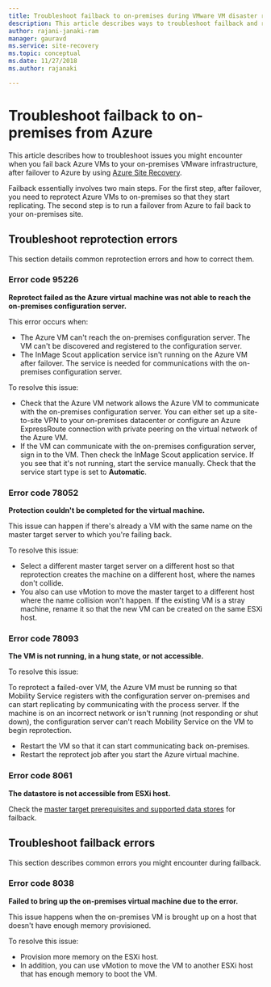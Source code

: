 ```yaml
---
title: Troubleshoot failback to on-premises during VMware VM disaster recovery to Azure with Azure Site Recovery | Microsoft Docs
description: This article describes ways to troubleshoot failback and reprotection issues during VMware VM disaster recovery to Azure with Azure Site Recovery.
author: rajani-janaki-ram
manager: gauravd
ms.service: site-recovery
ms.topic: conceptual
ms.date: 11/27/2018
ms.author: rajanaki

---
```


# Troubleshoot failback to on-premises from Azure

This article describes how to troubleshoot issues you might encounter when you fail back Azure VMs to your on-premises VMware infrastructure, after failover to Azure by using [Azure Site Recovery](site-recovery-overview.md).

Failback essentially involves two main steps. For the first step, after failover, you need to reprotect Azure VMs to on-premises so that they start replicating. The second step is to run a failover from Azure to fail back to your on-premises site.

## Troubleshoot reprotection errors

This section details common reprotection errors and how to correct them.

### Error code 95226

**Reprotect failed as the Azure virtual machine was not able to reach the on-premises configuration server.**

This error occurs when:

* The Azure VM can't reach the on-premises configuration server. The VM can't be discovered and registered to the configuration server.
* The InMage Scout application service isn't running on the Azure VM after failover. The service is needed for communications with the on-premises configuration server.

To resolve this issue:

* Check that the Azure VM network allows the Azure VM to communicate with the on-premises configuration server. You can either set up a site-to-site VPN to your on-premises datacenter or configure an Azure ExpressRoute connection with private peering on the virtual network of the Azure VM.
* If the VM can communicate with the on-premises configuration server, sign in to the VM. Then check the InMage Scout application service. If you see that it's not running, start the service manually. Check that the service start type is set to **Automatic**.

### Error code 78052

**Protection couldn't be completed for the virtual machine.**

This issue can happen if there's already a VM with the same name on the master target server to which you're failing back.

To resolve this issue:

* Select a different master target server on a different host so that reprotection creates the machine on a different host, where the names don't collide.
* You also can use vMotion to move the master target to a different host where the name collision won't happen. If the existing VM is a stray machine, rename it so that the new VM can be created on the same ESXi host.


### Error code 78093

**The VM is not running, in a hung state, or not accessible.**

To resolve this issue:

To reprotect a failed-over VM, the Azure VM must be running so that Mobility Service registers with the configuration server on-premises and can start replicating by communicating with the process server. If the machine is on an incorrect network or isn't running (not responding or shut down), the configuration server can't reach Mobility Service on the VM to begin reprotection.

* Restart the VM so that it can start communicating back on-premises.
* Restart the reprotect job after you start the Azure virtual machine.

### Error code 8061

**The datastore is not accessible from ESXi host.**

Check the [master target prerequisites and supported data stores](vmware-azure-reprotect.md#deploy-a-separate-master-target-server) for failback.


## Troubleshoot failback errors

This section describes common errors you might encounter during failback.

### Error code 8038

**Failed to bring up the on-premises virtual machine due to the error.**

This issue happens when the on-premises VM is brought up on a host that doesn't have enough memory provisioned. 

To resolve this issue:

* Provision more memory on the ESXi host.
* In addition, you can use vMotion to move the VM to another ESXi host that has enough memory to boot the VM.
